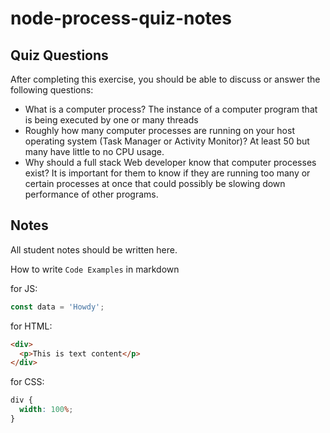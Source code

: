 # node-process-quiz-notes

## Quiz Questions

After completing this exercise, you should be able to discuss or answer the following questions:

- What is a computer process?
  The instance of a computer program that is being executed by one or many threads
- Roughly how many computer processes are running on your host operating system (Task Manager or Activity Monitor)?
  At least 50 but many have little to no CPU usage.
- Why should a full stack Web developer know that computer processes exist?
  It is important for them to know if they are running too many or certain processes at once that could possibly be slowing down performance of other programs.

## Notes

All student notes should be written here.

How to write `Code Examples` in markdown

for JS:

```javascript
const data = 'Howdy';
```

for HTML:

```html
<div>
  <p>This is text content</p>
</div>
```

for CSS:

```css
div {
  width: 100%;
}
```

